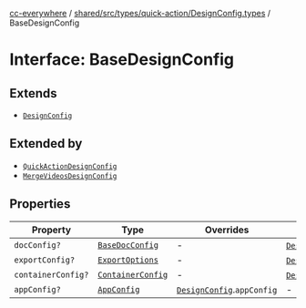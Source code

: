 [cc-everywhere](../../../../../../index.md) / [shared/src/types/quick-action/DesignConfig.types](../index.md) / BaseDesignConfig

# Interface: BaseDesignConfig

## Extends

- [`DesignConfig`](../../../DesignConfig.types/interfaces/DesignConfig.md)

## Extended by

- [`QuickActionDesignConfig`](QuickActionDesignConfig.md)
- [`MergeVideosDesignConfig`](MergeVideosDesignConfig.md)

## Properties

| Property | Type | Overrides | Inherited from |
| ------ | ------ | ------ | ------ |
| `docConfig?` | [`BaseDocConfig`](../../../DesignConfig.types/interfaces/BaseDocConfig.md) | - | [`DesignConfig`](../../../DesignConfig.types/interfaces/DesignConfig.md).`docConfig` |
| `exportConfig?` | [`ExportOptions`](../../../ExportConfig.types/type-aliases/ExportOptions.md) | - | [`DesignConfig`](../../../DesignConfig.types/interfaces/DesignConfig.md).`exportConfig` |
| `containerConfig?` | [`ContainerConfig`](../../../ContainerConfig.types/type-aliases/ContainerConfig.md) | - | [`DesignConfig`](../../../DesignConfig.types/interfaces/DesignConfig.md).`containerConfig` |
| `appConfig?` | [`AppConfig`](../../AppConfig.types/interfaces/AppConfig.md) | [`DesignConfig`](../../../DesignConfig.types/interfaces/DesignConfig.md).`appConfig` | - |
